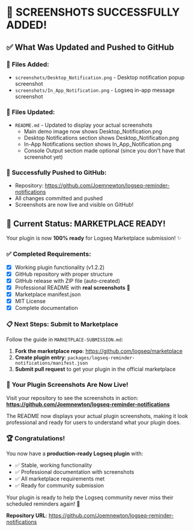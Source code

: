 # 📸 SCREENSHOTS SUCCESSFULLY ADDED! 

## ✅ **What Was Updated and Pushed to GitHub**

### 📁 **Files Added:**
- `screenshots/Desktop_Notification.png` - Desktop notification popup screenshot
- `screenshots/In_App_Notification.png` - Logseq in-app message screenshot

### 📝 **Files Updated:**
- `README.md` - Updated to display your actual screenshots
  - Main demo image now shows Desktop_Notification.png
  - Desktop Notifications section shows Desktop_Notification.png  
  - In-App Notifications section shows In_App_Notification.png
  - Console Output section made optional (since you don't have that screenshot yet)

### 🚀 **Successfully Pushed to GitHub:**
- Repository: https://github.com/Joemnewton/logseq-reminder-notifications
- All changes committed and pushed
- Screenshots are now live and visible on GitHub!

## 🎯 **Current Status: MARKETPLACE READY!**

Your plugin is now **100% ready** for Logseq Marketplace submission! ✨

### ✅ **Completed Requirements:**
- [x] Working plugin functionality (v1.2.2)
- [x] GitHub repository with proper structure
- [x] GitHub release with ZIP file (auto-created)
- [x] Professional README with **real screenshots** 📸
- [x] Marketplace manifest.json
- [x] MIT License
- [x] Complete documentation

### 📋 **Next Steps: Submit to Marketplace**

Follow the guide in `MARKETPLACE-SUBMISSION.md`:

1. **Fork the marketplace repo**: https://github.com/logseq/marketplace
2. **Create plugin entry**: `packages/logseq-reminder-notifications/manifest.json`  
3. **Submit pull request** to get your plugin in the official marketplace

### 🎉 **Your Plugin Screenshots Are Now Live!**

Visit your repository to see the screenshots in action:
**https://github.com/Joemnewton/logseq-reminder-notifications**

The README now displays your actual plugin screenshots, making it look professional and ready for users to understand what your plugin does.

### 🏆 **Congratulations!**

You now have a **production-ready Logseq plugin** with:
- ✅ Stable, working functionality
- ✅ Professional documentation with screenshots
- ✅ All marketplace requirements met
- ✅ Ready for community submission

Your plugin is ready to help the Logseq community never miss their scheduled reminders again! 🚀

**Repository URL**: https://github.com/Joemnewton/logseq-reminder-notifications